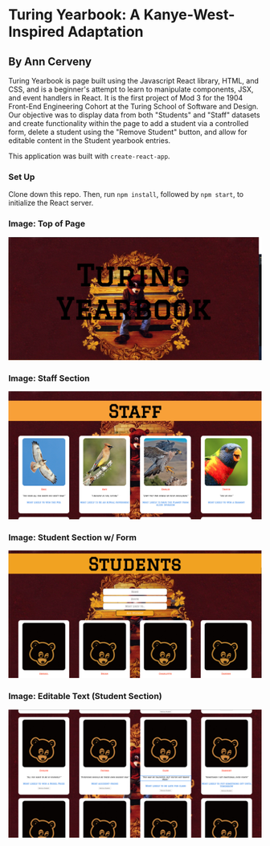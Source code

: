 # Turing Yearbook: A Kanye-West-Inspired Adaptation 
## By Ann Cerveny

Turing Yearbook is page built using the Javascript React library, HTML, and CSS, and is a beginner's attempt to learn to manipulate components, JSX, and event handlers in React. It is the first project of Mod 3 for the 1904 Front-End Engineering Cohort at the Turing School of Software and Design. Our objective was to display data from both "Students" and "Staff" datasets and create functionality within the page to add a student via a controlled form, delete a student using the "Remove Student" button, and allow for editable content in the Student yearbook entries.

This application was built with `create-react-app`.

### Set Up

Clone down this repo. Then, run `npm install`, followed by `npm start`, to initialize the React server. 

### Image: Top of Page

![Image description](https://github.com/CervAnn/turing_yearbook/blob/master/public/Screen%20Shot%202019-08-19%20at%201.41.44%20AM.png)

### Image: Staff Section

![Image description](https://github.com/CervAnn/turing_yearbook/blob/master/public/Screen%20Shot%202019-08-19%20at%201.42.06%20AM.png)

### Image: Student Section w/ Form

![Image description](https://github.com/CervAnn/turing_yearbook/blob/master/public/Screen%20Shot%202019-08-19%20at%201.42.31%20AM.png)

### Image: Editable Text (Student Section)

![Image description](https://github.com/CervAnn/turing_yearbook/blob/master/public/Screen%20Shot%202019-08-19%20at%201.43.26%20AM.png
)

